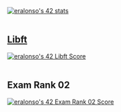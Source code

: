 
<head>
	<style>
		#libft:hover {
			text-decoration: none;
		}
	</style>
</head>
<body>
	<div>
  	<div>
    	<a href="https://github.com/JaeSeoKim/badge42">
    	 <img src="https://badge42.vercel.app/api/v2/cl9gs40hi00540hl4ml1s4fw0/stats?cursusId=21&coalitionId=206" alt="eralonso's 42 stats" />
    	</a>
  	</div>
 	 </br>
	  <div>
 	   <h2><a id="libft" href="https://github.com/eralonso/Libft">Libft</a></h2>
 	 </div>
 	 <div>
 	   <a href="https://github.com/JaeSeoKim/badge42">
 	     <img src="https://badge42.vercel.app/api/v2/cl9gs40hi00540hl4ml1s4fw0/project/2788500" alt="eralonso's 42 Libft Score" />
 	   </a>
 	 </div>
 	 </br>
	  <div>
 	   <h2>Exam Rank 02</h2>
 	 </div>
 	 <div>
 	   <a href="https://github.com/JaeSeoKim/badge42">
 	    <img src="https://badge42.vercel.app/api/v2/cl9gs40hi00540hl4ml1s4fw0/project/2824036" alt="eralonso's 42 Exam Rank 02 Score" />
 	   </a>
 	 </div>
	</div>
</body>
